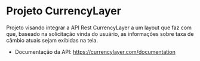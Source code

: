 # Projeto CurrencyLayer

Projeto visando integrar a API Rest CurrencyLayer a um layout que faz com que, baseado na solicitação vinda do usuário, as informações sobre taxa de câmbio atuais sejam exibidas na tela.

- Documentação da API: https://currencylayer.com/documentation
